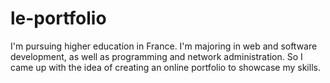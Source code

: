 # le-portfolio
I'm pursuing higher education in France. I'm majoring in web and software development, as well as programming and network administration. So I came up with the idea of ​​creating an online portfolio to showcase my skills.
